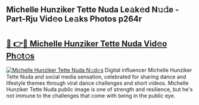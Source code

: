 ## Michelle Hunziker Tette Nuda Le𝚊k𝚎d N𝚞𝚍e - Part-Rju Vid𝚎o Le𝚊ks Photos p264r

# <h2><a href="http://fbbs0m.evod.top/?m=Michelle+Hunziker+Tette+Nuda">🔗 👉🔴 Michelle Hunziker Tette Nuda Vid𝚎o Ph𝚘t𝚘s</a></h2>

[![Michelle Hunziker Tette Nuda N𝚞d𝚎s](https://i.imgur.com/8V9OHl7.gif)](http://fbbs0m.evod.top/?m=Michelle+Hunziker+Tette+Nuda)
Digital influencer Michelle Hunziker Tette Nuda and social media sensation, celebrated for sharing dance and lifestyle themes through viral dance challenges and short videos. Michelle Hunziker Tette Nuda public image is one of strength and resilience, but he's not immune to the challenges that come with being in the public eye. 

